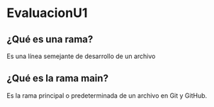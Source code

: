 # EvaluacionU1
## ¿Qué es una rama?
Es una línea semejante de desarrollo de un archivo 

## ¿Qué es la rama main?
Es la rama principal o predeterminada de un archivo en Git y GitHub.



